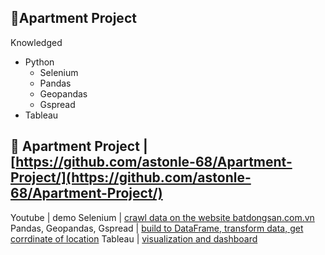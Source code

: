 ## 🔗Apartment Project
Knowledged
- Python
  + Selenium
  + Pandas
  + Geopandas
  + Gspread
- Tableau
## 🔗 Apartment Project | [https://github.com/astonle-68/Apartment-Project/](https://github.com/astonle-68/Apartment-Project/)
Youtube | demo
Selenium | [crawl data on the website batdongsan.com.vn](https://github.com/astonle-68/Apartment-Project/blob/master/Crawl_Data.py)
Pandas, Geopandas, Gspread | [build to DataFrame, transform data, get corrdinate of location](https://github.com/astonle-68/Apartment-Project/blob/master/ETL_Data.py)
Tableau | [visualization and dashboard](https://public.tableau.com/views/ApartmentProjectInVietnam/ApartmentProjects?:language=en-US&:sid=&:redirect=auth&:display_count=n&:origin=viz_share_link)

